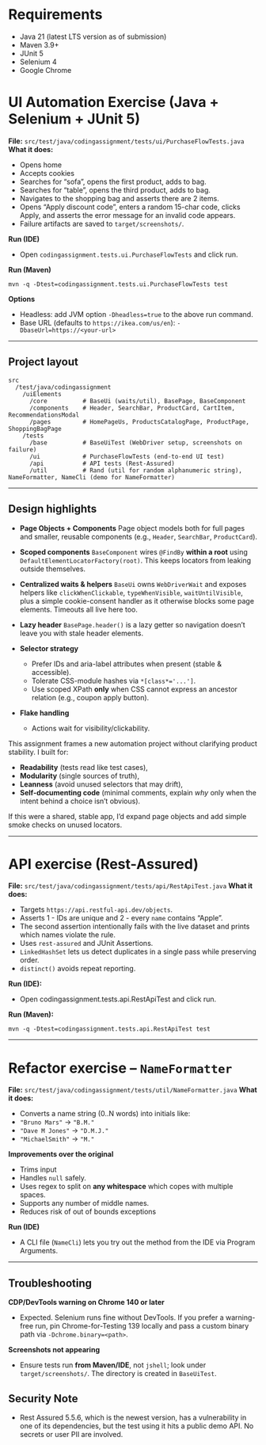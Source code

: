

# Requirements

* Java 21 (latest LTS version as of submission)
* Maven 3.9+
* JUnit 5
* Selenium 4
* Google Chrome

# UI Automation Exercise (Java + Selenium + JUnit 5)

**File:** `src/test/java/codingassignment/tests/ui/PurchaseFlowTests.java`
**What it does:** 

* Opens home
* Accepts cookies
* Searches for “sofa”, opens the first product, adds to bag.
* Searches for “table”, opens the third product, adds to bag.
* Navigates to the shopping bag and asserts there are 2 items.
* Opens “Apply discount code”, enters a random 15-char code, clicks Apply, and asserts the error message for an invalid code appears.
* Failure artifacts are saved to `target/screenshots/`.

**Run (IDE)**

* Open `codingassignment.tests.ui.PurchaseFlowTests` and click run.

**Run (Maven)**

`mvn -q -Dtest=codingassignment.tests.ui.PurchaseFlowTests test`

**Options**

* Headless: add JVM option `-Dheadless=true` to the above run command.
* Base URL (defaults to `https://ikea.com/us/en`): `-DbaseUrl=https://<your-url>`

---

## Project layout

```
src
  /test/java/codingassignment
    /uiElements
      /core          # BaseUi (waits/util), BasePage, BaseComponent
      /components    # Header, SearchBar, ProductCard, CartItem, RecommendationsModal
      /pages         # HomePageUs, ProductsCatalogPage, ProductPage, ShoppingBagPage
    /tests
      /base          # BaseUiTest (WebDriver setup, screenshots on failure)
      /ui            # PurchaseFlowTests (end-to-end UI test)
      /api           # API tests (Rest-Assured)
      /util          # Rand (util for random alphanumeric string), NameFormatter, NameCli (demo for NameFormatter)
```

---

## Design highlights

* **Page Objects + Components**
  Page object models both for full pages and smaller, reusable components (e.g., `Header`, `SearchBar`, `ProductCard`).

* **Scoped components**
  `BaseComponent` wires `@FindBy` **within a root** using `DefaultElementLocatorFactory(root)`. This keeps locators from leaking outside themselves.

* **Centralized waits & helpers**
  `BaseUi` owns `WebDriverWait` and exposes helpers like `clickWhenClickable`, `typeWhenVisible`, `waitUntilVisible`, plus a simple cookie-consent handler as it otherwise blocks some page elements. Timeouts all live here too.

* **Lazy header**
  `BasePage.header()` is a lazy getter so navigation doesn’t leave you with stale header elements.

* **Selector strategy**
  * Prefer IDs and aria-label attributes when present (stable & accessible).
  * Tolerate CSS-module hashes via `*[class*='...']`.
  * Use scoped XPath **only** when CSS cannot express an ancestor relation (e.g., coupon apply button).

* **Flake handling**
  * Actions wait for visibility/clickability.

This assignment frames a new automation project without clarifying product stability. I built for:

* **Readability** (tests read like test cases),
* **Modularity** (single sources of truth),
* **Leanness** (avoid unused selectors that may drift),
* **Self-documenting code** (minimal comments, explain *why* only when the intent behind a choice isn’t obvious).

If this were a shared, stable app, I’d expand page objects and add simple smoke checks on unused locators.

---

# API exercise (Rest-Assured)

**File:** `src/test/java/codingassignment/tests/api/RestApiTest.java`
**What it does:** 

* Targets `https://api.restful-api.dev/objects`.
* Asserts 1 - IDs are unique and 2 - every `name` contains “Apple”.
* The second assertion intentionally fails with the live dataset and prints which names violate the rule.
* Uses `rest-assured` and JUnit Assertions.
* `LinkedHashSet` lets us detect duplicates in a single pass while preserving order. 
* `distinct()` avoids repeat reporting.

**Run (IDE):**

* Open codingassignment.tests.api.RestApiTest and click run.

**Run (Maven):**

`mvn -q -Dtest=codingassignment.tests.api.RestApiTest test`

---

# Refactor exercise – `NameFormatter`

**File:** `src/test/java/codingassignment/tests/util/NameFormatter.java`
**What it does:** 

* Converts a name string (0..N words) into initials like:
* `"Bruno Mars"` -> `"B.M."`
* `"Dave M Jones"` -> `"D.M.J."`
* `"MichaelSmith"` -> `"M."`

**Improvements over the original**

* Trims input
* Handles `null` safely.
* Uses regex to split on **any whitespace** which copes with multiple spaces.
* Supports any number of middle names.
* Reduces risk of out of bounds exceptions

**Run (IDE)**

* A CLI file (`NameCli`) lets you try out the method from the IDE via Program Arguments.

---

## Troubleshooting

**CDP/DevTools warning on Chrome 140 or later**

* Expected. Selenium runs fine without DevTools. If you prefer a warning-free run, pin Chrome-for-Testing 139 locally and pass a custom binary path via `-Dchrome.binary=<path>`.

**Screenshots not appearing**

* Ensure tests run **from Maven/IDE**, not `jshell`; look under `target/screenshots/`. The directory is created in `BaseUiTest`.
  
## Security Note

* Rest Assured 5.5.6, which is the newest version, has a vulnerability in one of its dependencies, but the test using it hits a public demo API. No secrets or user PII are involved.